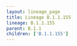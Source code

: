 ```yaml
---
layout: lineage_page
title: Lineage B.1.1.155
lineage: B.1.1.155
parent: B.1.1
children: ['B.1.1.155']
---
```

